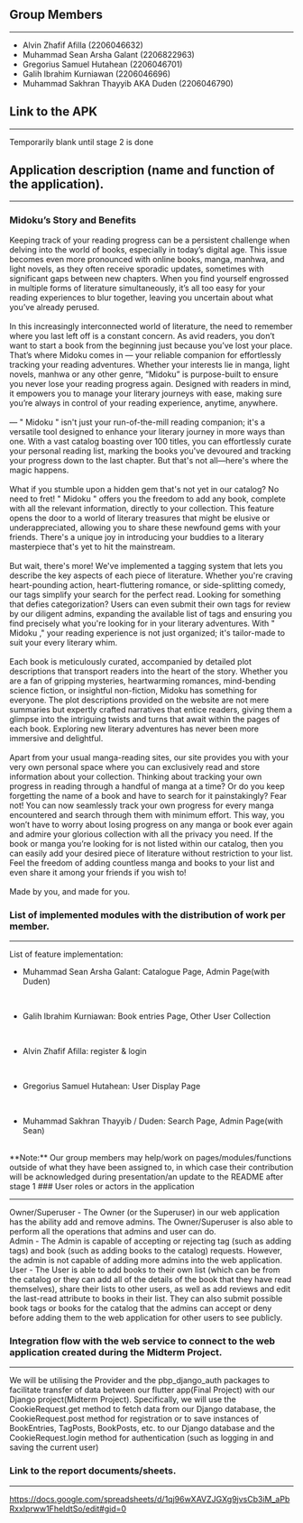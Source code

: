 ## Group Members
<hr>

* Alvin Zhafif Afilla (2206046632)
* Muhammad Sean Arsha Galant (2206822963)
* Gregorius Samuel Hutahean (2206046701)
* Galih Ibrahim Kurniawan (2206046696)
* Muhammad Sakhran Thayyib AKA Duden (2206046790)

## Link to the APK
<hr>

Temporarily blank until stage 2 is done

## Application description (name and function of the application).
<hr>

### Midoku’s Story and Benefits

Keeping track of your reading progress can be a persistent challenge when delving into the world of books, especially in today’s digital age. This issue becomes even more pronounced with online books, manga, manhwa, and light novels, as they often receive sporadic updates, sometimes with significant gaps between new chapters. When you find yourself engrossed in multiple forms of literature simultaneously, it’s all too easy for your reading experiences to blur together, leaving you uncertain about what you’ve already perused.
<br>
<br>
In this increasingly interconnected world of literature, the need to remember where you last left off is a constant concern. As avid readers, you don’t want to start a book from the beginning just because you’ve lost your place. That’s where Midoku comes in — your reliable companion for effortlessly tracking your reading adventures. Whether your interests lie in manga, light novels, manhwa or any other genre, “Midoku” is purpose-built to ensure you never lose your reading progress again. Designed with readers in mind, it empowers you to manage your literary journeys with ease, making sure you’re always in control of your reading experience, anytime, anywhere.
<br>
<br>
— " Midoku " isn't just your run-of-the-mill reading companion; it's a versatile tool designed to enhance your literary journey in more ways than one. With a vast catalog boasting over 100 titles, you can effortlessly curate your personal reading list, marking the books you've devoured and tracking your progress down to the last chapter. But that's not all—here's where the magic happens.
<br>
<br>
What if you stumble upon a hidden gem that's not yet in our catalog? No need to fret! " Midoku " offers you the freedom to add any book, complete with all the relevant information, directly to your collection. This feature opens the door to a world of literary treasures that might be elusive or underappreciated, allowing you to share these newfound gems with your friends. There's a unique joy in introducing your buddies to a literary masterpiece that's yet to hit the mainstream.
<br>
<br>
But wait, there's more! We've implemented a tagging system that lets you describe the key aspects of each piece of literature. Whether you're craving heart-pounding action, heart-fluttering romance, or side-splitting comedy, our tags simplify your search for the perfect read. Looking for something that defies categorization? Users can even submit their own tags for review by our diligent admins, expanding the available list of tags and ensuring you find precisely what you're looking for in your literary adventures. With " Midoku ," your reading experience is not just organized; it's tailor-made to suit your every literary whim.
<br>
<br>
Each book is meticulously curated, accompanied by detailed plot descriptions that transport readers into the heart of the story. Whether you are a fan of gripping mysteries, heartwarming romances, mind-bending science fiction, or insightful non-fiction, Midoku has something for everyone. The plot descriptions provided on the website are not mere summaries but expertly crafted narratives that entice readers, giving them a glimpse into the intriguing twists and turns that await within the pages of each book. Exploring new literary adventures has never been more immersive and delightful.
<br>
<br>
Apart from your usual manga-reading sites, our site provides you with your very own personal space where you can exclusively read and store information about your collection. Thinking about tracking your own progress in reading through a handful of manga at a time? Or do you keep forgetting the name of a book and have to search for it painstakingly? Fear not! You can now seamlessly track your own progress for every manga encountered and search through them with minimum effort. This way, you won’t have to worry about losing progress on any manga or book ever again and admire your glorious collection with all the privacy you need. If the book or manga you’re looking for is not listed within our catalog, then you can easily add your desired piece of literature without restriction to your list. Feel the freedom of adding countless manga and books to your list and even share it among your friends if you wish to!
<br>
<br>
Made by you, and made for you.

### List of implemented modules with the distribution of work per member.
<hr>

List of feature implementation:
<br>

* Muhammad Sean Arsha Galant: Catalogue Page, Admin Page(with Duden)
<br>

* Galih Ibrahim Kurniawan: Book entries Page, Other User Collection 
<br>

* Alvin Zhafif Afilla: register & login
<br>

* Gregorius Samuel Hutahean: User Display Page
<br>

* Muhammad Sakhran Thayyib / Duden: Search Page, Admin Page(with Sean)
<br>
**Note:** Our group members may help/work on pages/modules/functions outside of what they have been assigned to, in which case their contribution will be acknowledged during presentation/an update to the README after stage 1
### User roles or actors in the application
<hr>

Owner/Superuser - The Owner (or the Superuser) in our web application has the ability add and remove admins. The Owner/Superuser is also able to perform all the operations that admins and user can do.
<br>
Admin - The Admin is capable of accepting or rejecting tag (such as adding tags) and book (such as adding books to the catalog) requests. However, the admin is not capable of adding more admins into the web application.
<br>
User - The User is able to add books to their own list (which can be from the catalog or they can add all of the details of the book that they have read themselves), share their lists to other users, as well as add reviews and edit the last-read attribute to books in their list. They can also submit possible book tags or books for the catalog that the admins can accept or deny before adding them to the web application for other users to see publicly.

### Integration flow with the web service to connect to the web application created during the Midterm Project.
<hr>
We will be utilising the Provider and the pbp_django_auth packages to facilitate transfer of data between our flutter app(Final Project) with our Django project(Midterm Project). Specifically, we will use the CookieRequest.get method to fetch data from our Django database, the CookieRequest.post method for registration or to save instances of BookEntries, TagPosts, BookPosts, etc. to our Django database and the CookieRequest.login method for authentication (such as logging in and saving the current user)


### Link to the report documents/sheets.
<hr>

https://docs.google.com/spreadsheets/d/1qj96wXAVZJGXg9jvsCb3iM_aPbRxxIprww1FheIdtSo/edit#gid=0


